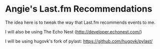 Angie's Last.fm Recommendations
======================

The idea here is to tweak the way that Last.fm recommends events to me.

I will also be using The Echo Nest (http://developer.echonest.com/)

I will be using hugovk's fork of pylast: https://github.com/hugovk/pylast/
